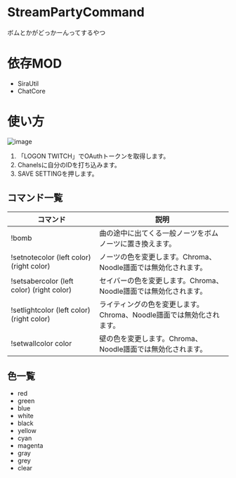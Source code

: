 # StreamPartyCommand
ボムとかがどっかーんってするやつ

# 依存MOD  
- SiraUtil
- ChatCore
# 使い方  
![image](https://user-images.githubusercontent.com/55026301/138883861-c55a309a-d4e2-48f2-a1f8-4042d2e28444.png)

1. 「LOGON TWITCH」でOAuthトークンを取得します。
2. Chanelsに自分のIDを打ち込みます。
3. SAVE SETTINGを押します。

## コマンド一覧  
|コマンド|説明|
|---|---|
|!bomb|曲の途中に出てくる一般ノーツをボムノーツに置き換えます。|
|!setnotecolor (left color) (right color)|ノーツの色を変更します。Chroma、Noodle譜面では無効化されます。|
|!setsabercolor (left color) (right color)|セイバーの色を変更します。Chroma、Noodle譜面では無効化されます。|
|!setlightcolor (left color) (right color)|ライティングの色を変更します。Chroma、Noodle譜面では無効化されます。|
|!setwallcolor color|壁の色を変更します。Chroma、Noodle譜面では無効化されます。|

## 色一覧
- red
- green
- blue
- white
- black
- yellow
- cyan
- magenta
- gray
- grey
- clear
